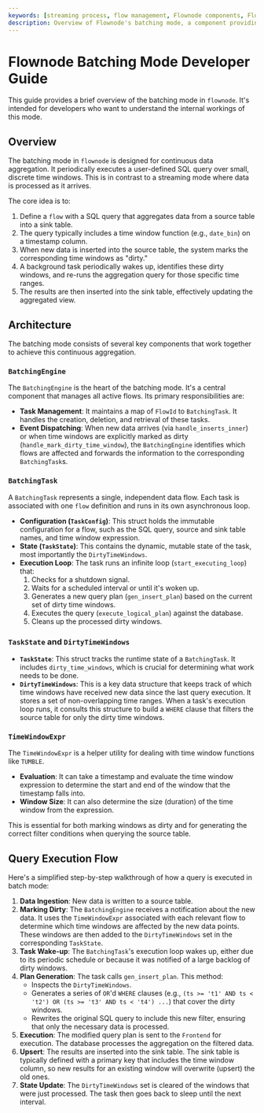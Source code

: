 ```yaml
---
keywords: [streaming process, flow management, Flownode components, Flownode limitations, batching mode]
description: Overview of Flownode's batching mode, a component providing continuous data aggregation capabilities to the database, including its architecture and query execution flow.
---
```


# Flownode Batching Mode Developer Guide

This guide provides a brief overview of the batching mode in `flownode`. It's intended for developers who want to understand the internal workings of this mode.

## Overview

The batching mode in `flownode` is designed for continuous data aggregation. It periodically executes a user-defined SQL query over small, discrete time windows. This is in contrast to a streaming mode where data is processed as it arrives.

The core idea is to:
1.  Define a `flow` with a SQL query that aggregates data from a source table into a sink table.
2.  The query typically includes a time window function (e.g., `date_bin`) on a timestamp column.
3.  When new data is inserted into the source table, the system marks the corresponding time windows as "dirty."
4.  A background task periodically wakes up, identifies these dirty windows, and re-runs the aggregation query for those specific time ranges.
5.  The results are then inserted into the sink table, effectively updating the aggregated view.

## Architecture

The batching mode consists of several key components that work together to achieve this continuous aggregation.

### `BatchingEngine`

The `BatchingEngine` is the heart of the batching mode. It's a central component that manages all active flows. Its primary responsibilities are:

-   **Task Management**: It maintains a map of `FlowId` to `BatchingTask`. It handles the creation, deletion, and retrieval of these tasks.
-   **Event Dispatching**: When new data arrives (via `handle_inserts_inner`) or when time windows are explicitly marked as dirty (`handle_mark_dirty_time_window`), the `BatchingEngine` identifies which flows are affected and forwards the information to the corresponding `BatchingTask`s.

### `BatchingTask`

A `BatchingTask` represents a single, independent data flow. Each task is associated with one `flow` definition and runs in its own asynchronous loop.

-   **Configuration (`TaskConfig`)**: This struct holds the immutable configuration for a flow, such as the SQL query, source and sink table names, and time window expression.
-   **State (`TaskState`)**: This contains the dynamic, mutable state of the task, most importantly the `DirtyTimeWindows`.
-   **Execution Loop**: The task runs an infinite loop (`start_executing_loop`) that:
    1.  Checks for a shutdown signal.
    2.  Waits for a scheduled interval or until it's woken up.
    3.  Generates a new query plan (`gen_insert_plan`) based on the current set of dirty time windows.
    4.  Executes the query (`execute_logical_plan`) against the database.
    5.  Cleans up the processed dirty windows.

### `TaskState` and `DirtyTimeWindows`

-   **`TaskState`**: This struct tracks the runtime state of a `BatchingTask`. It includes `dirty_time_windows`, which is crucial for determining what work needs to be done.
-   **`DirtyTimeWindows`**: This is a key data structure that keeps track of which time windows have received new data since the last query execution. It stores a set of non-overlapping time ranges. When a task's execution loop runs, it consults this structure to build a `WHERE` clause that filters the source table for only the dirty time windows.

### `TimeWindowExpr`

The `TimeWindowExpr` is a helper utility for dealing with time window functions like `TUMBLE`.

-   **Evaluation**: It can take a timestamp and evaluate the time window expression to determine the start and end of the window that the timestamp falls into.
-   **Window Size**: It can also determine the size (duration) of the time window from the expression.

This is essential for both marking windows as dirty and for generating the correct filter conditions when querying the source table.

## Query Execution Flow

Here's a simplified step-by-step walkthrough of how a query is executed in batch mode:

1.  **Data Ingestion**: New data is written to a source table.
2.  **Marking Dirty**: The `BatchingEngine` receives a notification about the new data. It uses the `TimeWindowExpr` associated with each relevant flow to determine which time windows are affected by the new data points. These windows are then added to the `DirtyTimeWindows` set in the corresponding `TaskState`.
3.  **Task Wake-up**: The `BatchingTask`'s execution loop wakes up, either due to its periodic schedule or because it was notified of a large backlog of dirty windows.
4.  **Plan Generation**: The task calls `gen_insert_plan`. This method:
    -   Inspects the `DirtyTimeWindows`.
    -   Generates a series of `OR`'d `WHERE` clauses (e.g., `(ts >= 't1' AND ts < 't2') OR (ts >= 't3' AND ts < 't4') ...`) that cover the dirty windows.
    -   Rewrites the original SQL query to include this new filter, ensuring that only the necessary data is processed.
5.  **Execution**: The modified query plan is sent to the `Frontend` for execution. The database processes the aggregation on the filtered data.
6.  **Upsert**: The results are inserted into the sink table. The sink table is typically defined with a primary key that includes the time window column, so new results for an existing window will overwrite (upsert) the old ones.
7.  **State Update**: The `DirtyTimeWindows` set is cleared of the windows that were just processed. The task then goes back to sleep until the next interval.